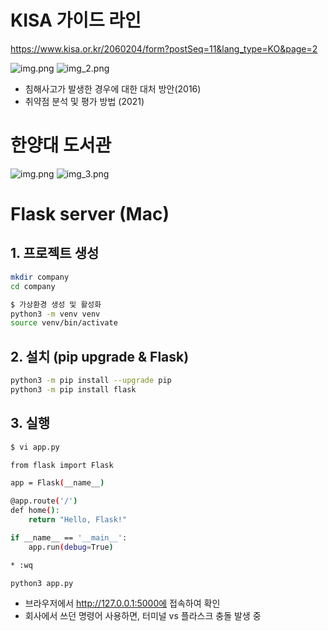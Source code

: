 # KISA 가이드 라인

https://www.kisa.or.kr/2060204/form?postSeq=11&lang_type=KO&page=2

![img.png](../img/2025/kisa.png)
![img_2.png](../img/2025/kissa2.png)

- 침해사고가 발생한 경우에 대한 대처 방안(2016)
- 취약점 분석 및 평가 방법 (2021)


# 한양대 도서관 

![img.png](../img/2025/firstHanyang.png)
![img_3.png](../img/2025/secondHanyang.png)




# Flask server (Mac)

## 1. 프로젝트 생성 
```bash
mkdir company
cd company

$ 가상환경 생성 및 활성화
python3 -m venv venv
source venv/bin/activate
```

## 2. 설치 (pip upgrade & Flask)
```bash
python3 -m pip install --upgrade pip
python3 -m pip install flask
```

## 3. 실행
```bash
$ vi app.py

from flask import Flask

app = Flask(__name__)

@app.route('/')
def home():
    return "Hello, Flask!"

if __name__ == '__main__':
    app.run(debug=True)

* :wq
```

```bash
python3 app.py
```
- 브라우저에서 http://127.0.0.1:5000에 접속하여 확인
- 회사에서 쓰던 명령어 사용하면, 터미널 vs 플라스크 충돌 발생 중 
